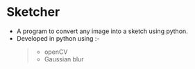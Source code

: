 # Sketcher
- A program to convert any image into a sketch using python.
- Developed in python using :-
  >- openCV
  >- Gaussian blur
  
